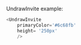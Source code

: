 UndrawInvite example:
```js 
<UndrawInvite
    primaryColor='#6c68fb'
    height= '250px'
    />
```